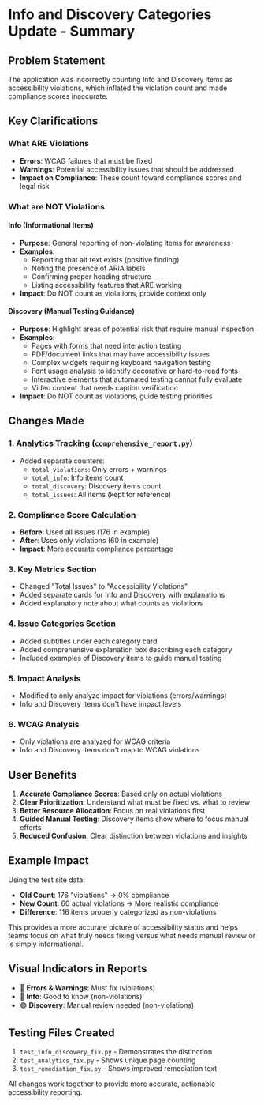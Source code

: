 # Info and Discovery Categories Update - Summary

## Problem Statement
The application was incorrectly counting Info and Discovery items as accessibility violations, which inflated the violation count and made compliance scores inaccurate.

## Key Clarifications

### What ARE Violations
- **Errors**: WCAG failures that must be fixed
- **Warnings**: Potential accessibility issues that should be addressed
- **Impact on Compliance**: These count toward compliance scores and legal risk

### What are NOT Violations

#### Info (Informational Items)
- **Purpose**: General reporting of non-violating items for awareness
- **Examples**:
  - Reporting that alt text exists (positive finding)
  - Noting the presence of ARIA labels
  - Confirming proper heading structure
  - Listing accessibility features that ARE working
- **Impact**: Do NOT count as violations, provide context only

#### Discovery (Manual Testing Guidance)
- **Purpose**: Highlight areas of potential risk that require manual inspection
- **Examples**:
  - Pages with forms that need interaction testing
  - PDF/document links that may have accessibility issues
  - Complex widgets requiring keyboard navigation testing
  - Font usage analysis to identify decorative or hard-to-read fonts
  - Interactive elements that automated testing cannot fully evaluate
  - Video content that needs caption verification
- **Impact**: Do NOT count as violations, guide testing priorities

## Changes Made

### 1. Analytics Tracking (`comprehensive_report.py`)
- Added separate counters:
  - `total_violations`: Only errors + warnings
  - `total_info`: Info items count
  - `total_discovery`: Discovery items count
  - `total_issues`: All items (kept for reference)

### 2. Compliance Score Calculation
- **Before**: Used all issues (176 in example)
- **After**: Uses only violations (60 in example)
- **Impact**: More accurate compliance percentage

### 3. Key Metrics Section
- Changed "Total Issues" to "Accessibility Violations"
- Added separate cards for Info and Discovery with explanations
- Added explanatory note about what counts as violations

### 4. Issue Categories Section
- Added subtitles under each category card
- Added comprehensive explanation box describing each category
- Included examples of Discovery items to guide manual testing

### 5. Impact Analysis
- Modified to only analyze impact for violations (errors/warnings)
- Info and Discovery items don't have impact levels

### 6. WCAG Analysis
- Only violations are analyzed for WCAG criteria
- Info and Discovery items don't map to WCAG violations

## User Benefits

1. **Accurate Compliance Scores**: Based only on actual violations
2. **Clear Prioritization**: Understand what must be fixed vs. what to review
3. **Better Resource Allocation**: Focus on real violations first
4. **Guided Manual Testing**: Discovery items show where to focus manual efforts
5. **Reduced Confusion**: Clear distinction between violations and insights

## Example Impact

Using the test site data:
- **Old Count**: 176 "violations" → 0% compliance
- **New Count**: 60 actual violations → More realistic compliance
- **Difference**: 116 items properly categorized as non-violations

This provides a more accurate picture of accessibility status and helps teams focus on what truly needs fixing versus what needs manual review or is simply informational.

## Visual Indicators in Reports

- 🔴 **Errors & Warnings**: Must fix (violations)
- 🔵 **Info**: Good to know (non-violations)
- 🟣 **Discovery**: Manual review needed (non-violations)

## Testing Files Created

1. `test_info_discovery_fix.py` - Demonstrates the distinction
2. `test_analytics_fix.py` - Shows unique page counting
3. `test_remediation_fix.py` - Shows improved remediation text

All changes work together to provide more accurate, actionable accessibility reporting.